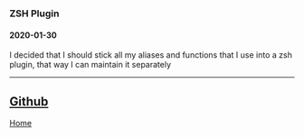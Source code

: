 ### ZSH Plugin
#### 2020-01-30
I decided that I should stick all my aliases and functions that I use into a zsh plugin, that way I can maintain it separately

---

[Github](https://github.com/Keloran/toolkit-zsh-plugin)
--
[Home](/)
